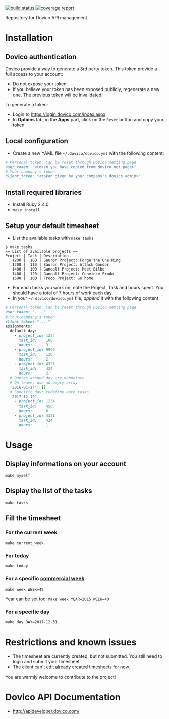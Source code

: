 [![build status](https://scm.capitainetrain.com/capitainetrain/dovico-client/badges/master/build.svg)](https://scm.capitainetrain.com/capitainetrain/dovico-client/commits/master)
[![coverage report](https://scm.capitainetrain.com/capitainetrain/dovico-client/badges/master/coverage.svg)](https://scm.capitainetrain.com/capitainetrain/dovico-client/commits/master)

Repository for Dovico API management.

# Installation
## Dovico authentication
Dovico provide a way to generate a 3rd party token. This token provide a full access to your account:
- Do not expose your token.
- If you believe your token has been exposed publicly, regenerate a new one. The previous token will be invalidated.

To generate a token:
* Login to https://login.dovico.com/index.aspx
* In **Options** tab, in the **Apps** part, click on the `Reset` button and copy your token

## Local configuration
* Create a new YAML file `~/.dovico/dovico.yml` with the following content:

~~~ruby
# Personal token. Can be reset through Dovico setting page
user_token: "<token you have copied from dovico.net page>"
# Your company's token
client_token: "<token given by your company's dovico admin>"
~~~

## Install required libraries
* Install Ruby 2.4.0
* `make install`

## Setup your default timesheet
* List the available tasks with `make tasks`

~~~
$ make tasks
== List of available projects ==
Project | Task | Description
   1200 |  100 | Sauron Project: Forge the One Ring
   1200 |  110 | Sauron Project: Attack Gondor
   1400 |  100 | Gandalf Project: Meet Bilbo
   1400 |  120 | Gandalf Project: Convince Frodo
   1600 |  100 | Frodo Project: Go home
~~~

* For each tasks you work on, note the Project, Task and hours spent. You should have a total of 7 hours of work each day.
* In your `~/.dovico/dovico.yml` file, *append* it with the following content

~~~ruby
# Personal token. Can be reset through Dovico setting page
user_token: "...."
# Your company's token
client_token: "...."
assignments:
  default_day:
    - project_id: 1234
      task_id:    100
      hours:      3
    - project_id: 9999
      task_id:    120
      hours:      2
    - project_id: 4321
      task_id:    424
      hours:      2
  # Quotes around day are mandatory
  # On leave: use an empty array
  '2016-01-17': []
  # Specific day: redefine each tasks
  '2017-12-19':
    - project_id: 1234
      task_id:    456
      hours:      6
    - project_id: 4321
      task_id:    424
      hours:      1
~~~

# Usage
## Display informations on your account
`make myself`

## Display the list of the tasks
`make tasks`

## Fill the timesheet
### For the current week
`make current_week`

### For today
`make today`

### For a specific [commercial week](http://www.epochconverter.com/weeks/)
`make week WEEK=49`

Year can be set too:
`make week YEAR=2015 WEEK=40`

### For a specific day
`make day DAY=2017-12-31`

# Restrictions and known issues
* The timesheet are currently created, but not submitted. You still need to login and submit your timesheet
* The client can't edit already created timesheets for now.

You are warmly welcome to contribute to the project!

# Dovico API Documentation
* http://apideveloper.dovico.com/
